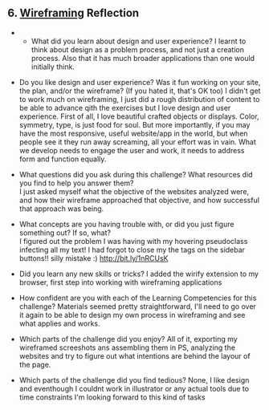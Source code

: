 ## 6. [Wireframing](6_wireframing/readme.md) Reflection

* * What did you learn about design and user experience? 
I learnt to think about design as a problem process, and not just a creation process. Also that it has much broader applications than one would initially think.

* Do you like design and user experience? Was it fun working on your site, the plan, and/or the wireframe? (If you hated it, that's OK too)
I didn't get to work much on wireframing, I just did a rough distribution of content to be able to advance qith the exercises but I love design and user experience. First of all, I love beautiful crafted objects or displays. Color, symmetry, type, is just food for soul. But more importantly, if you may have the most responsive, useful website/app in the world, but when people see it they run away screaming, all your effort was in vain. What we develop needs to engage the user and work, it needs to address form and function equally.

* What questions did you ask during this challenge? What resources did you find to help you answer them?  
I just asked myself what the objective of the websites analyzed were, and how their wireframe approached that objective, and how successful that approach was being.

* What concepts are you having trouble with, or did you just figure something out? If so, what?  
I figured out the problem I was having with my hovering pseudoclass infecting all my text! I had forgot to close my the tags on the sidebar buttons!! silly mistake :) http://bit.ly/1nRCUsK

* Did you learn any new skills or tricks?
I added the wirify extension to my browser, first step into working with wireframing applications

* How confident are you with each of the Learning Competencies for this challenge? 
Materials seemed pretty straightforward, I'll need to go over it again to be able to design my own process in wireframing and see what applies and works.

* Which parts of the challenge did you enjoy?
All of it, exporting my wireframed screeshots ans assembling them in PS, analyzing the websites and try to figure out what intentions are behind the layour of the page. 

* Which parts of the challenge did you find tedious?
None, I like design and eventhough I couldnt work in illustrator or any actual tools due to time constraints I'm looking forward to this kind of tasks

<!-- Add your reflection here. Remove the comment markers -->